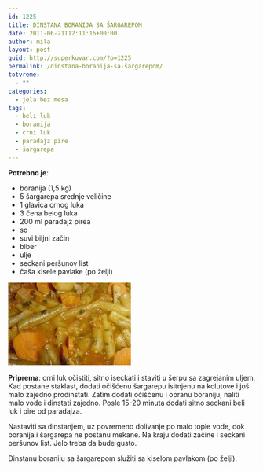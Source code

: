 ```yaml
---
id: 1225
title: DINSTANA BORANIJA SA ŠARGAREPOM
date: 2011-06-21T12:11:16+00:00
author: mila
layout: post
guid: http://superkuvar.com/?p=1225
permalink: /dinstana-boranija-sa-šargarepom/
totvreme:
  - ""
categories:
  - jela bez mesa
tags:
  - beli luk
  - boranija
  - crni luk
  - paradajz pire
  - šargarepa
---
```

**Potrebno je**:

  * boranija (1,5 kg)
  * 5 šargarepa srednje veličine
  * 1 glavica crnog luka
  * 3 čena belog luka
  * 200 ml paradajz pirea
  * so
  * suvi biljni začin
  * biber
  * ulje
  * seckani peršunov list
  * čaša kisele pavlake (po želji)

<img class="alignnone size-full wp-image-1226" title="dinstanaboranija" src="/wp-content/uploads/2011/06/dinstanaboranija-e1308658233518.jpg" alt="" width="250" height="168" /> 

**Priprema**: crni luk očistiti, sitno iseckati i staviti u šerpu sa zagrejanim uljem. Kad postane staklast, dodati očišćenu šargarepu isitnjenu na kolutove i još malo zajedno prodinstati. Zatim dodati očišćenu i opranu boraniju, naliti malo vode i dinstati zajedno. Posle 15-20 minuta dodati sitno seckani beli luk i pire od paradajza.

Nastaviti sa dinstanjem, uz povremeno dolivanje po malo tople vode, dok boranija i šargarepa ne postanu mekane. Na kraju dodati začine i seckani peršunov list. Jelo treba da bude gusto.

Dinstanu boraniju sa šargarepom služiti sa kiselom pavlakom (po želji).